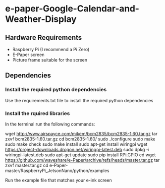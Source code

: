# e-paper-Google-Calendar-and-Weather-Display

## Hardware Requirements

* Raspberry Pi (I recommend a Pi Zero)
* E-Paper screen
* Picture frame suitable for the screen

## Dependencies

### Install the required python dependencies

Use the requirements.txt file to install the required python dependencies

### Install the rquired libraries

In the terminal run the following commands:

wget <http://www.airspayce.com/mikem/bcm2835/bcm2835-1.60.tar.gz>
tar zxvf bcm2835-1.60.tar.gz
cd bcm2835-1.60/
sudo ./configure
sudo make
sudo make check
sudo make install
sudo apt-get install wiringpi
wget <https://project-downloads.drogon.net/wiringpi-latest.deb>
sudo dpkg -i wiringpi-latest.deb
sudo apt-get update
sudo pip install RPi.GPIO
cd
wget <https://github.com/waveshare/e-Paper/archive/refs/heads/master.tar.gz>
tar zxvf master.tar.gz
cd e-Paper-master/RaspberryPi_JetsonNano/python/examples

Run the example file that matches your e-ink screen
